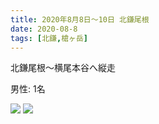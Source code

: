 ```yaml
---
title: 2020年8月8日〜10日 北鎌尾根
date: 2020-08-8
tags: [北鎌,槍ヶ岳]
---
```


北鎌尾根～横尾本谷へ縦走

男性: 1名

![](/2020/08/08/20200808/1.jpg)
![](/2020/08/08/20200808/2.jpg)
